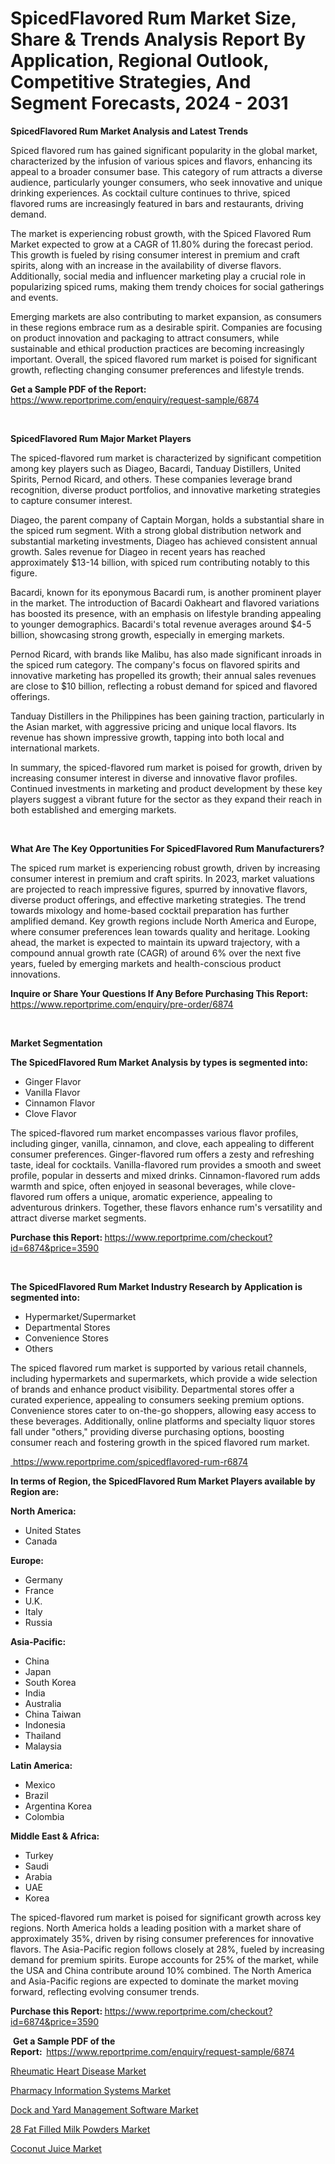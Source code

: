 <p><h1>SpicedFlavored Rum Market Size, Share & Trends Analysis Report By Application, Regional Outlook, Competitive Strategies, And Segment Forecasts, 2024 - 2031</h1></p><p><strong>SpicedFlavored Rum Market Analysis and Latest Trends</strong></p>
<p><p>Spiced flavored rum has gained significant popularity in the global market, characterized by the infusion of various spices and flavors, enhancing its appeal to a broader consumer base. This category of rum attracts a diverse audience, particularly younger consumers, who seek innovative and unique drinking experiences. As cocktail culture continues to thrive, spiced flavored rums are increasingly featured in bars and restaurants, driving demand.</p><p>The market is experiencing robust growth, with the Spiced Flavored Rum Market expected to grow at a CAGR of 11.80% during the forecast period. This growth is fueled by rising consumer interest in premium and craft spirits, along with an increase in the availability of diverse flavors. Additionally, social media and influencer marketing play a crucial role in popularizing spiced rums, making them trendy choices for social gatherings and events.</p><p>Emerging markets are also contributing to market expansion, as consumers in these regions embrace rum as a desirable spirit. Companies are focusing on product innovation and packaging to attract consumers, while sustainable and ethical production practices are becoming increasingly important. Overall, the spiced flavored rum market is poised for significant growth, reflecting changing consumer preferences and lifestyle trends.</p></p>
<p><strong>Get a Sample PDF of the Report:&nbsp;</strong> <a href="https://www.reportprime.com/enquiry/request-sample/6874?utm_campaign=9&utm_medium=2&utm_source=Github&utm_content=ia&utm_term=25112024&utm_id=spicedflavored-rum">https://www.reportprime.com/enquiry/request-sample/6874</a></p>
<p>&nbsp;</p>
<p><strong>SpicedFlavored Rum Major Market Players</strong></p>
<p><p>The spiced-flavored rum market is characterized by significant competition among key players such as Diageo, Bacardi, Tanduay Distillers, United Spirits, Pernod Ricard, and others. These companies leverage brand recognition, diverse product portfolios, and innovative marketing strategies to capture consumer interest.</p><p>Diageo, the parent company of Captain Morgan, holds a substantial share in the spiced rum segment. With a strong global distribution network and substantial marketing investments, Diageo has achieved consistent annual growth. Sales revenue for Diageo in recent years has reached approximately $13-14 billion, with spiced rum contributing notably to this figure.</p><p>Bacardi, known for its eponymous Bacardi rum, is another prominent player in the market. The introduction of Bacardi Oakheart and flavored variations has boosted its presence, with an emphasis on lifestyle branding appealing to younger demographics. Bacardi's total revenue averages around $4-5 billion, showcasing strong growth, especially in emerging markets.</p><p>Pernod Ricard, with brands like Malibu, has also made significant inroads in the spiced rum category. The company's focus on flavored spirits and innovative marketing has propelled its growth; their annual sales revenues are close to $10 billion, reflecting a robust demand for spiced and flavored offerings.</p><p>Tanduay Distillers in the Philippines has been gaining traction, particularly in the Asian market, with aggressive pricing and unique local flavors. Its revenue has shown impressive growth, tapping into both local and international markets.</p><p>In summary, the spiced-flavored rum market is poised for growth, driven by increasing consumer interest in diverse and innovative flavor profiles. Continued investments in marketing and product development by these key players suggest a vibrant future for the sector as they expand their reach in both established and emerging markets.</p></p>
<p>&nbsp;</p>
<p><strong>What Are The Key Opportunities For SpicedFlavored Rum Manufacturers?</strong></p>
<p><p>The spiced rum market is experiencing robust growth, driven by increasing consumer interest in premium and craft spirits. In 2023, market valuations are projected to reach impressive figures, spurred by innovative flavors, diverse product offerings, and effective marketing strategies. The trend towards mixology and home-based cocktail preparation has further amplified demand. Key growth regions include North America and Europe, where consumer preferences lean towards quality and heritage. Looking ahead, the market is expected to maintain its upward trajectory, with a compound annual growth rate (CAGR) of around 6% over the next five years, fueled by emerging markets and health-conscious product innovations.</p></p>
<p><strong>Inquire or Share Your Questions If Any Before Purchasing This Report:</strong> <a href="https://www.reportprime.com/enquiry/pre-order/6874?utm_campaign=9&utm_medium=2&utm_source=Github&utm_content=ia&utm_term=25112024&utm_id=spicedflavored-rum">https://www.reportprime.com/enquiry/pre-order/6874</a></p>
<p>&nbsp;</p>
<p><strong>Market Segmentation</strong></p>
<p><strong>The SpicedFlavored Rum Market Analysis by types is segmented into:</strong></p>
<p><ul><li>Ginger Flavor</li><li>Vanilla Flavor</li><li>Cinnamon Flavor</li><li>Clove Flavor</li></ul></p>
<p><p>The spiced-flavored rum market encompasses various flavor profiles, including ginger, vanilla, cinnamon, and clove, each appealing to different consumer preferences. Ginger-flavored rum offers a zesty and refreshing taste, ideal for cocktails. Vanilla-flavored rum provides a smooth and sweet profile, popular in desserts and mixed drinks. Cinnamon-flavored rum adds warmth and spice, often enjoyed in seasonal beverages, while clove-flavored rum offers a unique, aromatic experience, appealing to adventurous drinkers. Together, these flavors enhance rum's versatility and attract diverse market segments.</p></p>
<p><strong>Purchase this Report:&nbsp;</strong><a href="https://www.reportprime.com/checkout?id=6874&price=3590&utm_campaign=9&utm_medium=2&utm_source=Github&utm_content=ia&utm_term=25112024&utm_id=spicedflavored-rum">https://www.reportprime.com/checkout?id=6874&price=3590</a></p>
<p>&nbsp;</p>
<p><strong>The SpicedFlavored Rum Market Industry Research by Application is segmented into:</strong></p>
<p><ul><li>Hypermarket/Supermarket</li><li>Departmental Stores</li><li>Convenience Stores</li><li>Others</li></ul></p>
<p><p>The spiced flavored rum market is supported by various retail channels, including hypermarkets and supermarkets, which provide a wide selection of brands and enhance product visibility. Departmental stores offer a curated experience, appealing to consumers seeking premium options. Convenience stores cater to on-the-go shoppers, allowing easy access to these beverages. Additionally, online platforms and specialty liquor stores fall under "others," providing diverse purchasing options, boosting consumer reach and fostering growth in the spiced flavored rum market.</p></p>
<p><a href="https://www.reportprime.com/spicedflavored-rum-r6874?utm_campaign=9&utm_medium=2&utm_source=Github&utm_content=ia&utm_term=25112024&utm_id=spicedflavored-rum">&nbsp;https://www.reportprime.com/spicedflavored-rum-r6874</a></p>
<p><strong>In terms of Region, the SpicedFlavored Rum Market Players available by Region are:</strong></p>
<p>
    <p> <strong> North America: </strong>
        <ul>
            <li>United States</li>
            <li>Canada</li>
        </ul>
        </p> 
    <p> <strong> Europe: </strong>
        <ul>
            <li>Germany</li>
            <li>France</li>
            <li>U.K.</li>
            <li>Italy</li>
            <li>Russia</li>
        </ul>
        </p> 
    <p> <strong> Asia-Pacific: </strong>
        <ul>
            <li>China</li>
            <li>Japan</li>
            <li>South Korea</li>
            <li>India</li>
            <li>Australia</li>
            <li>China Taiwan</li>
            <li>Indonesia</li>
            <li>Thailand</li>
            <li>Malaysia</li>
        </ul>
        </p> 
    <p> <strong> Latin America: </strong>
        <ul>
            <li>Mexico</li>
            <li>Brazil</li>
            <li>Argentina Korea</li>
            <li>Colombia</li>
        </ul>
        </p> 
    <p> <strong> Middle East & Africa: </strong>
        <ul>
            <li>Turkey</li>
            <li>Saudi</li>
            <li>Arabia</li>
            <li>UAE</li>
            <li>Korea</li>
        </ul>
    </p>
    </p>
<p><p>The spiced-flavored rum market is poised for significant growth across key regions. North America holds a leading position with a market share of approximately 35%, driven by rising consumer preferences for innovative flavors. The Asia-Pacific region follows closely at 28%, fueled by increasing demand for premium spirits. Europe accounts for 25% of the market, while the USA and China contribute around 10% combined. The North America and Asia-Pacific regions are expected to dominate the market moving forward, reflecting evolving consumer trends.</p></p>
<p><strong>Purchase this Report: </strong><a href="https://www.reportprime.com/checkout?id=6874&price=3590&utm_campaign=9&utm_medium=2&utm_source=Github&utm_content=ia&utm_term=25112024&utm_id=spicedflavored-rum">https://www.reportprime.com/checkout?id=6874&price=3590</a></p>
<p>&nbsp;<strong>Get a Sample PDF of the Report:&nbsp;&nbsp;</strong><a href="https://www.reportprime.com/enquiry/request-sample/6874?utm_campaign=9&utm_medium=2&utm_source=Github&utm_content=ia&utm_term=25112024&utm_id=spicedflavored-rum">https://www.reportprime.com/enquiry/request-sample/6874</a></p>
<p><strong></strong></p>
<p><p><a href="https://www.linkedin.com/pulse/close-examination-rheumatic-heart-disease-market-size-gszef?utm_campaign=9&utm_medium=2&utm_source=Github&utm_content=ia&utm_term=25112024&utm_id=spicedflavored-rum">Rheumatic Heart Disease Market</a></p><p><a href="https://www.linkedin.com/pulse/pharmacy-information-systems-market-research-2024-2031-growth-a4c5f?utm_campaign=9&utm_medium=2&utm_source=Github&utm_content=ia&utm_term=25112024&utm_id=spicedflavored-rum">Pharmacy Information Systems Market</a></p><p><a href="https://issuu.com/reportprime-2/docs/dock-and-yard-management-software-m_1cd10b344c7c49?utm_campaign=9&utm_medium=2&utm_source=Github&utm_content=ia&utm_term=25112024&utm_id=spicedflavored-rum">Dock and Yard Management Software Market</a></p><p><a href="https://github.com/hgf64gh/Market-Research-Report-List-1/blob/main/28-fat-filled-milk-powders-market.md?utm_campaign=9&utm_medium=2&utm_source=Github&utm_content=ia&utm_term=25112024&utm_id=spicedflavored-rum">28 Fat Filled Milk Powders Market</a></p><p><a href="https://github.com/marloy8/Market-Research-Report-List-6/blob/main/coconut-juice-market.md?utm_campaign=9&utm_medium=2&utm_source=Github&utm_content=ia&utm_term=25112024&utm_id=spicedflavored-rum">Coconut Juice Market</a></p></p>